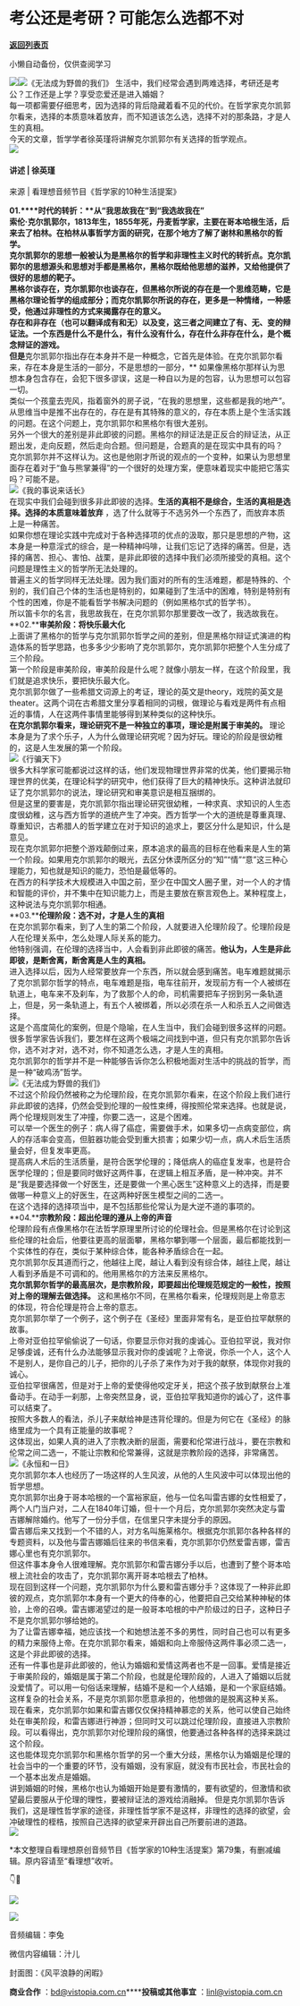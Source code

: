 # 考公还是考研？可能怎么选都不对

[**返回列表页**](/gzh/看理想)

小懒自动备份，仅供查阅学习

![](https://mmbiz.qpic.cn/mmbiz_png/aP7vrTpXJxRA0ViaNRqia18YGj5LgX4VSibTFXfBlkXZakYUA8yBkEQYYmpmDmxH0IZyeY4oUcOiabiaj1PywxF6StQ/640?wx_fmt=png)![](https://mmbiz.qpic.cn/mmbiz_jpg/aP7vrTpXJxTb8lvjeeqibWGpcZde4pXcu3M5ONkz3iaQUwDwx330hOEoaIWR6XDy61or0nhTNZ3eGNVclqYchRBA/640?wx_fmt=jpeg)《无法成为野兽的我们》
生活中，我们经常会遇到两难选择，考研还是考公？工作还是上学？享受恋爱还是进入婚姻？  
每一项都需要仔细思考，因为选择的背后隐藏着看不见的代价。在哲学家克尔凯郭尔看来，选择的本质意味着放弃，而不知道该怎么选，选择不对的那条路，才是人生的真相。  
今天的文章，哲学学者徐英瑾将讲解克尔凯郭尔有关选择的哲学观点。  
![](https://mmbiz.qpic.cn/mmbiz_png/aP7vrTpXJxRA0ViaNRqia18YGj5LgX4VSibyicaNpfZMjSJFGHr85glQV0UvxPDGJ30TMHYUPnUHgbYyqpCwF83EGw/640?wx_fmt=other&tp;=webp&wxfrom;=5&wx;_lazy=1&wx;_co=1)  

#### 讲述 | 徐英瑾  
来源 | 看理想音频节目《哲学家的10种生活提案》

  
**01.****时代的转折：****从“我思故我在”到“我选故我在”**  
索伦·克尔凯郭尔，1813年生，1855年死，丹麦哲学家，主要在哥本哈根生活，后来去了柏林。在柏林从事哲学方面的研究，在那个地方了解了谢林和黑格尔的哲学。  
克尔凯郭尔的思想一般被认为是黑格尔的哲学和非理性主义时代的转折点。克尔凯郭尔的思想源头和思想对手都是黑格尔，黑格尔既给他思想的滋养，又给他提供了很好的思想的靶子。  
黑格尔谈存在，克尔凯郭尔也谈存在，但黑格尔所说的存在是一个思维范畴，它是黑格尔理论哲学的组成部分；而克尔凯郭尔所说的存在，更多是一种情绪，一种感受，他通过非理性的方式来揭露存在的意义。  
存在和非存在（也可以翻译成有和无）以及变，这三者之间建立了有、无、变的辩证法。一个东西是什么不是什么，有什么没有什么，存在什么非存在什么，是个概念辩证的游戏。  
但是**克尔凯郭尔指出存在本身并不是一种概念，它首先是体验。在克尔凯郭尔看来，存在本身是生活的一部分，不是思想的一部分，**
如果像黑格尔那样认为思想本身包含存在，会犯下很多谬误，这是一种自以为是的包容，认为思想可以包容一切。  
类似一个孩童去兜风，指着窗外的房子说，“在我的思想里，这些都是我的地产”。从思维当中是推不出存在的，存在是有其特殊的意义的，存在本质上是个生活实践的问题。在这个问题上，克尔凯郭尔和黑格尔有很大差别。  
另外一个很大的差别是非此即彼的问题。黑格尔的辩证法是正反合的辩证法，从正题出发，走向反题，然后走向合题。但问题是，合题真的是在现实中具有的吗？  
克尔凯郭尔并不这样认为。这也是他刚才所说的观点的一个变种，如果认为思想里面存在着对于“鱼与熊掌兼得”的一个很好的处理方案，便意味着现实中能把它落实吗？可能不是。  
![](https://mmbiz.qpic.cn/mmbiz_png/aP7vrTpXJxTb8lvjeeqibWGpcZde4pXcurlL3OHia8lNx4EVpw3CEfQGzmhtmZ4uIeKMoliahvO820oialSzjkbgwA/640?wx_fmt=png&from;=appmsg)《我的事说来话长》  
在现实中我们会碰到很多非此即彼的选择。**生活的真相不是综合，生活的真相是选择。选择的本质意味着放弃**
，选了什么就等于不选另外一个东西了，而放弃本质上是一种痛苦。  
如果你想在理论实践中完成对于各种选择项的优点的汲取，那只是思想的产物，这本身是一种意淫式的综合，是一种精神吗啡，让我们忘记了选择的痛苦。但是，选择的痛苦、担心、害怕、战栗，是非此即彼的选择中我们必须所接受的真相。这个问题是理性主义的哲学所无法处理的。  
普遍主义的哲学同样无法处理。因为我们面对的所有的生活难题，都是特殊的、个别的，我们自己个体的生活也是特别的，如果碰到了生活中的困难，特别是特别有个性的困难，你是不能看哲学书解决问题的（例如黑格尔式的哲学书）。  
所以笛卡尔的名言，我思故我在，在克尔凯郭尔那里要改一改了，我选故我在。  
**02.****审美阶段：将快乐最大化**  
上面讲了黑格尔的哲学与克尔凯郭尔哲学之间的差别，但是黑格尔辩证式演进的构造体系的哲学思路，也多多少少影响了克尔凯郭尔，克尔凯郭尔把整个人生分成了三个阶段。  
第一个阶段是审美阶段，审美阶段是什么呢？就像小朋友一样，在这个阶段里，我们就是追求快乐，要把快乐最大化。  
克尔凯郭尔做了一些希腊文词源上的考证，理论的英文是theory，戏院的英文是theater。这两个词在古希腊文里分享着相同的词根，做理论与看戏是两件有点相近的事情，人在这两件事情里能够得到某种类似的这种快乐。  
**在克尔凯郭尔看来，理论研究不是一种独立的事项，理论是附属于审美的。**
理论本身是为了求个乐子，人为什么做理论研究呢？因为好玩。理论的阶段是很幼稚的，这是人生发展的第一个阶段。  
![](https://mmbiz.qpic.cn/mmbiz_jpg/aP7vrTpXJxTb8lvjeeqibWGpcZde4pXcuGTF5Uhhy4k1poWtXrrKKYOk0ib8vKCwdsnp8IlR4QbZWVmicBtLsVuPA/640?wx_fmt=jpeg&from;=appmsg)《行骗天下》  
很多大科学家可能都说过这样的话，他们发现物理世界非常的优美，他们要揭示物理世界的优美，在理论科学的研究中，他们获得了巨大的精神快乐。这种讲法就印证了克尔凯郭尔的说法，理论研究和审美意识是相互捆绑的。  
但是这里的要害是，克尔凯郭尔指出理论研究很幼稚，一种求真、求知识的人生态度很幼稚，这与西方哲学的道统产生了冲突。西方哲学一个大的道统是尊重真理、尊重知识，古希腊人的哲学建立在对于知识的追求上，要区分什么是知识，什么是意见。  
现在克尔凯郭尔把整个游戏颠倒过来，原本追求的最高的目标在他看来是人生的第一个阶段。如果用克尔凯郭尔的眼光，去区分休谟所区分的“知”“情”“意”这三种心理能力，知也就是知识的能力，恐怕是最低等的。  
在西方的科学技术大规模进入中国之前，至少在中国文人圈子里，对一个人的才情和智能的评价，并不集中在知识能力上，而是主要放在察言观色上。某种程度上，这种说法与克尔凯郭尔相通。  
**03.****伦理阶段：选不对，才是人生的真相**  
在克尔凯郭尔看来，到了人生的第二个阶段，人就要进入伦理阶段了。伦理阶段是人在伦理关系中，怎么处理人际关系的能力。  
他特别强调，在伦理的选择当中，人会看到非此即彼的痛苦。**他认为，人生是非此即彼，是断舍离，断舍离是人生的真相。**  
进入选择以后，因为人经常要放弃一个东西，所以就会感到痛苦。电车难题就揭示了克尔凯郭尔哲学的特点，电车难题是指，电车往前开，发现前方有一个人被绑在轨道上，电车来不及刹车，为了救那个人的命，司机需要把车子拐到另一条轨道上，但是，另一条轨道上，有五个人被绑着，所以必须在杀一人和杀五人之间做选择。  
这是个高度简化的案例，但是个隐喻，在人生当中，我们会碰到很多这样的问题。很多哲学家告诉我们，要怎样在这两个极端之间找到中道，但只有克尔凯郭尔告诉你，选不对才对，选不对，你不知道怎么选，才是人生的真相。  
克尔凯郭尔的哲学并不是一种能够告诉你怎么积极地面对生活中的挑战的哲学，而是一种“破鸡汤”哲学。  
![](https://mmbiz.qpic.cn/mmbiz_png/aP7vrTpXJxTb8lvjeeqibWGpcZde4pXcusG3pXy4xQticVBgY3NGxnHRic3BTUoLdL8q2sIxPA7WmxvKhMGd3SADA/640?wx_fmt=png&from;=appmsg)《无法成为野兽的我们》  
不过这个阶段仍然被称之为伦理阶段，在克尔凯郭尔看来，在这个阶段上我们进行非此即彼的选择，仍然会受到伦理的一般性束缚，得按照伦常来选择。也就是说，两个伦理规则发生了冲撞，你要二选一，这是个困难。  
可以举一个医生的例子：病人得了癌症，需要做手术，如果多切一点病变部位，病人的存活率会变高，但脏器功能会受到重大损害；如果少切一点，病人术后生活质量会好，但复发率更高。  
提高病人术后的生活质量，是符合医学伦理的；降低病人的癌症复发率，也是符合医学伦理的；但是要同时做好这两件事，在逻辑上相互矛盾，是一种冲突。并不是“我是要选择做一个好医生，还是要做一个黑心医生”这种意义上的选择，而是要做哪一种意义上的好医生，在这两种好医生模型之间的二选一。  
在这个选择的选择项当中，是不包括那些伦常认为是大逆不道的事项的。  
**04.****宗教阶段：超出伦理的遵从上帝的声音**  
伦理阶段有点像黑格尔在法哲学原理里所讨论的伦理社会。但是黑格尔在讨论到这些伦理的社会后，他要往更高的层面攀，黑格尔攀到哪一个层面，最后都能找到一个实体性的存在，类似于某种综合体，能各种矛盾综合在一起。  
克尔凯郭尔反其道而行之，他越往上爬，越让人看到没有综合体，越往上爬，越让人看到矛盾是不可调和的。他用黑格尔的方法来反黑格尔。  
**克尔凯郭尔哲学的最高层次，是宗教阶段，即要超出伦理规范规定的一般性，按照对上帝的理解去做选择。**
这和黑格尔不同，在黑格尔看来，伦理规则是上帝意志的体现，符合伦理是符合上帝的意志。  
克尔凯郭尔举了一个例子，这个例子在《圣经》里面非常有名，是亚伯拉罕献祭的故事。  
上帝对亚伯拉罕偷偷说了一句话，你要显示你对我的虔诚心。亚伯拉罕说，我对你足够虔诚，还有什么办法能够显示我对你的虔诚呢？上帝说，你杀一个人，这个人不是别人，是你自己的儿子，把你的儿子杀了来作为对于我的献祭，体现你对我的诚心。  
亚伯拉罕很痛苦，但是对于上帝的爱使得他咬定牙关，把这个孩子放到献祭台上准备动手。在动手一刹那，上帝突然显身，说，亚伯拉罕我知道你的诚心了，这件事可以结束了。  
按照大多数人的看法，杀儿子来献给神是违背伦理的。但是为何它在《圣经》的脉络里成为一个具有正能量的故事呢？  
这体现出，如果人真的进入了宗教决断的层面，需要和伦常进行战斗，要在宗教和伦常之间二选一，不能让宗教和伦常兼得，这就是宗教阶段的选择，非常痛苦。  
![](https://mmbiz.qpic.cn/mmbiz_jpg/aP7vrTpXJxTb8lvjeeqibWGpcZde4pXcu1lXJicyKpcgBB950WE1ib0Tkay2eUibAqaeCGIib8p6aibCNbbG0ibOz2IiaQ/640?wx_fmt=jpeg)《永恒和一日》  
克尔凯郭尔本人也经历了一场这样的人生风波，从他的人生风波中可以体现出他的哲学思想。  
克尔凯郭尔出身于哥本哈根的一个富裕家庭，他与一位名叫雷吉娜的女性相爱了，两个人门当户对，二人在1840年订婚，但十一个月后，克尔凯郭尔突然决定与雷吉娜解除婚约。他写了一份分手信，在信里只字未提分手的原因。  
雷吉娜后来又找到一个不错的人，对方名叫施莱格尔。根据克尔凯郭尔各种各样的专题资料，以及他与雷吉娜婚后往来的书信来看，克尔凯郭尔仍然爱雷吉娜，雷吉娜心里也有克尔凯郭尔。  
但这件事本身令人很难理解。克尔凯郭尔和雷吉娜分手以后，也遭到了整个哥本哈根上流社会的攻击了，克尔凯郭尔离开哥本哈根去了柏林。  
现在回到这样一个问题，克尔凯郭尔为什么要和雷吉娜分手？这体现了一种非此即彼的观点，克尔凯郭尔本身有一个更大的侍奉的心，他要把自己交给某种神秘的体验，上帝的召唤。雷吉娜渴望过的是一般哥本哈根的中产阶级过的日子，这种日子不是克尔凯郭尔够给她的。  
为了让雷吉娜幸福，她应该找一个和她想法差不多的男性，同时自己也可以有更多的精力来服侍上帝。在克尔凯郭尔看来，婚姻和向上帝服侍这两件事必须二选一，这是个非此即彼的选择。  
还有一件事也是非此即彼的，他认为婚姻和爱情这两者也不是一回事。爱情是接近于审美阶段的，婚姻是属于第二个阶段，也就是伦理阶段的，人进入了婚姻以后就没爱情了。可以用一句俗话来理解，结婚不是和一个人结婚，是和一个家庭结婚。这样复杂的社会关系，不是克尔凯郭尔愿意承担的，他想做的是脱离这种关系。  
现在看来，克尔凯郭尔如果和雷吉娜仅仅保持精神慕恋的关系，他可以使自己始终处在审美阶段，和雷吉娜进行神游；但同时又可以跳过伦理阶段，直接进入宗教阶段。可以看得出，克尔凯郭尔对伦理阶段的痛恨，他要通过各种各样的选择来跳过这个阶段。  
这也能体现克尔凯郭尔和黑格尔哲学的另一个重大分歧，黑格尔认为婚姻是伦理的社会当中的一个重要的环节，没有婚姻，没有家庭，就没有市民社会，市民社会的一个基本出发点是婚姻。  
讲到婚姻的时候，黑格尔也认为婚姻开始是要有激情的，要有欲望的，但激情和欲望最后要服从于伦理的理性，要被辩证法的游戏给消融掉。
但是克尔凯郭尔告诉我们，这是理性哲学家的途径，非理性哲学家不是这样，非理性的选择的欲望，会冲破理性的桎梏，按照自己选择的欲望来开辟出自己所要前进的道路。  
![](https://mmbiz.qpic.cn/mmbiz_png/aP7vrTpXJxRA0ViaNRqia18YGj5LgX4VSibCtkY28xLiaOEanibJrx7E0bWiaH8tRc0WkaCZ35VoiabPsr0urCBdAzT9Q/640?wx_fmt=other&tp;=webp&wxfrom;=5&wx;_lazy=1&wx;_co=1)

*本文整理自看理想原创音频节目《哲学家的10种生活提案》第79集，有删减编辑。原内容请至“看理想”收听。  

  

👇🔨

![](https://mmbiz.qpic.cn/mmbiz_jpg/aP7vrTpXJxTb8lvjeeqibWGpcZde4pXcu6Q3l9u7ImibljrxXoTzL2y5Cic14GMokUbGWynjKgTQVGTl1ph5zjAdg/640?wx_fmt=jpeg&from;=appmsg)

  

![](https://mmbiz.qpic.cn/mmbiz_png/aP7vrTpXJxRA0ViaNRqia18YGj5LgX4VSibyicaNpfZMjSJFGHr85glQV0UvxPDGJ30TMHYUPnUHgbYyqpCwF83EGw/640?wx_fmt=other&tp;=webp&wxfrom;=5&wx;_lazy=1&wx;_co=1)

音频编辑：李兔

微信内容编辑：汁儿

封面图：《风平浪静的闲暇》

**商业合作** ：bd@vistopia.com.cn******投稿或其他事宜** ：linl@vistopia.com.cn

